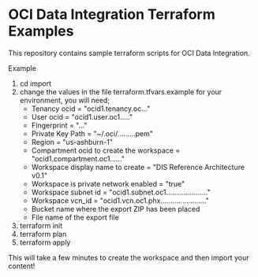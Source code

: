 # OCI Data Integration Terraform Examples

This repository contains sample terraform scripts for OCI Data Integration.

Example
1. cd import
2. change the values in the file terraform.tfvars.example for your environment, you will need;
   * Tenancy ocid         = "ocid1.tenancy.oc..."
   * User ocid            = "ocid1.user.oc1....."
   * Fingerprint          = "..."
   * Private Key Path     = "~/.oci/.........pem"
   * Region              = "us-ashburn-1"
   * Compartment ocid to create the workspace = "ocid1.compartment.oc1......"
   * Workspace display name to create = "DIS Reference Architecture v0.1"
   * Workspace is private network enabled = "true"
   * Workspace subnet id = "ocid1.subnet.oc1....................."
   * Workspace vcn_id = "ocid1.vcn.oc1.phx......................."
   * Bucket name where the export ZIP has been placed
   * File name of the export file
3. terraform init
4. terraform plan
5. terraform apply

This will take a few minutes to create the workspace and then import your content!

